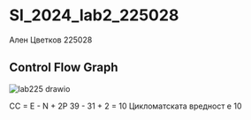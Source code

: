 # SI_2024_lab2_225028

Ален Цветков 225028

## Control Flow Graph

![lab225 drawio](https://github.com/AlenCvetkov/SI_2024_lab2_225028/assets/150276882/52f2ae9c-bb7c-4be5-be85-4e17c38cbacf)

 CC = E - N + 2P
 39 - 31 + 2 = 10
Цикломатската вредност е 10

